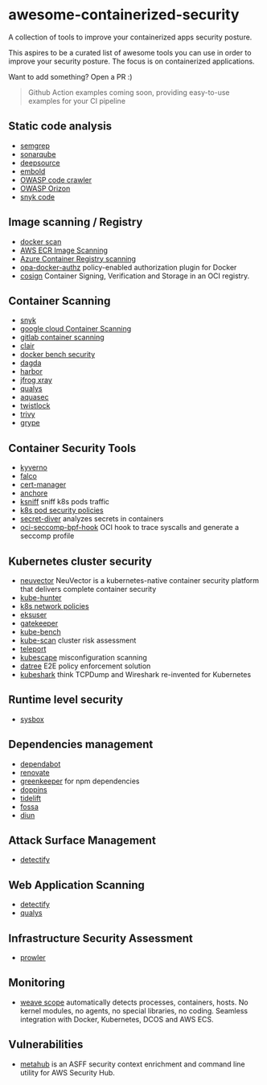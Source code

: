 # awesome-containerized-security
A collection of tools to improve your containerized apps security posture.

This aspires to be a curated list of awesome tools you can use in order to improve your security posture. The focus is on containerized applications. 

Want to add something? Open a PR :) 

> Github Action examples coming soon, providing easy-to-use examples for your CI pipeline

## Static code analysis

- [semgrep](https://semgrep.dev/)
- [sonarqube](https://www.sonarqube.org/)
- [deepsource](https://deepsource.io/)
- [embold](https://embold.io/)
- [OWASP code crawler](https://wiki.owasp.org/index.php/Category:OWASP_Code_Crawler)
- [OWASP Orizon](https://wiki.owasp.org/index.php/Category:OWASP_Orizon_Project)
- [snyk code](https://snyk.io/product/snyk-code/)


## Image scanning / Registry

- [docker scan](https://docs.docker.com/engine/scan/)
- [AWS ECR Image Scanning](https://docs.aws.amazon.com/AmazonECR/latest/userguide/image-scanning.html)
- [Azure Container Registry scanning](https://azure.microsoft.com/en-us/updates/vulnerability-scanning-for-images-in-azure-container-registry-is-now-generally-available/)
- [opa-docker-authz](https://github.com/open-policy-agent/opa-docker-authz) policy-enabled authorization plugin for Docker
- [cosign](https://github.com/sigstore/cosign) Container Signing, Verification and Storage in an OCI registry.


## Container Scanning

- [snyk](https://snyk.io/product/container-vulnerability-management/)
- [google cloud Container Scanning](https://cloud.google.com/container-analysis/docs/container-scanning-overview)
- [gitlab container scanning](https://docs.gitlab.com/ee/user/application_security/container_scanning/)
- [clair](https://github.com/quay/clair)
- [docker bench security](https://github.com/docker/docker-bench-security)
- [dagda](https://github.com/eliasgranderubio/dagda/)
- [harbor](https://goharbor.io/)
- [jfrog xray](https://jfrog.com/xray/)
- [qualys](https://www.qualys.com/apps/container-security/)
- [aquasec](https://www.aquasec.com/products/container-vulnerability-scanning/)
- [twistlock](https://www.esecurityplanet.com/products/twistlock/)
- [trivy](https://github.com/aquasecurity/trivy)
- [grype](https://github.com/anchore/grype)


## Container Security Tools

- [kyverno](https://kyverno.io/)
- [falco](https://falco.org/)
- [cert-manager](https://cert-manager.io/docs/)
- [anchore](https://anchore.com/opensource/)
- [ksniff](https://github.com/eldadru/ksniff) sniff k8s pods traffic
- [k8s pod security policies](https://kubernetes.io/docs/concepts/security/pod-security-policy/)
- [secret-diver](https://github.com/cider-rnd/secret-diver) analyzes secrets in containers
- [oci-seccomp-bpf-hook](https://github.com/containers/oci-seccomp-bpf-hook) OCI hook to trace syscalls and generate a seccomp profile


## Kubernetes cluster security

- [neuvector](https://neuvector.com/) NeuVector is a kubernetes-native container security platform that delivers complete container security 
- [kube-hunter](https://github.com/aquasecurity/kube-hunter)
- [k8s network policies](https://kubernetes.io/docs/concepts/services-networking/network-policies/)
- [eksuser](https://github.com/prabhatsharma/eksuser/)
- [gatekeeper](https://github.com/open-policy-agent/gatekeeper)
- [kube-bench](https://github.com/aquasecurity/kube-bench)
- [kube-scan](https://github.com/octarinesec/kube-scan) cluster risk assessment
- [teleport](https://github.com/gravitational/teleport)
- [kubescape](https://github.com/armosec/kubescape) misconfiguration scanning
- [datree](https://github.com/datreeio/datree) E2E policy enforcement solution
- [kubeshark](https://github.com/kubeshark/kubeshark) think TCPDump and Wireshark re-invented for Kubernetes


## Runtime level security

- [sysbox](https://github.com/nestybox/sysbox)


## Dependencies management

- [dependabot](https://github.com/dependabot)
- [renovate](https://github.com/renovatebot/renovate)
- [greenkeeper](https://greenkeeper.io) for npm dependencies
- [doppins](https://doppins.com)
- [tidelift](https://tidelift.com)
- [fossa](https://fossa.com)
- [diun](https://github.com/crazy-max/diun)


## Attack Surface Management

- [detectify](https://detectify.com/product/surface-monitoring)

## Web Application Scanning

- [detectify](https://detectify.com/product/application-scanning)
- [qualys](https://www.qualys.com/apps/web-app-scanning/)

## Infrastructure Security Assessment
- [prowler](https://prowler.pro/)

## Monitoring

- [weave scope](https://www.weave.works/oss/scope/) automatically detects processes, containers, hosts. No kernel modules, no agents, no special libraries, no coding. Seamless integration with Docker, Kubernetes, DCOS and AWS ECS.

## Vulnerabilities

- [metahub](https://github.com/gabrielsoltz/metahub) is an ASFF security context enrichment and command line utility for AWS Security Hub.
